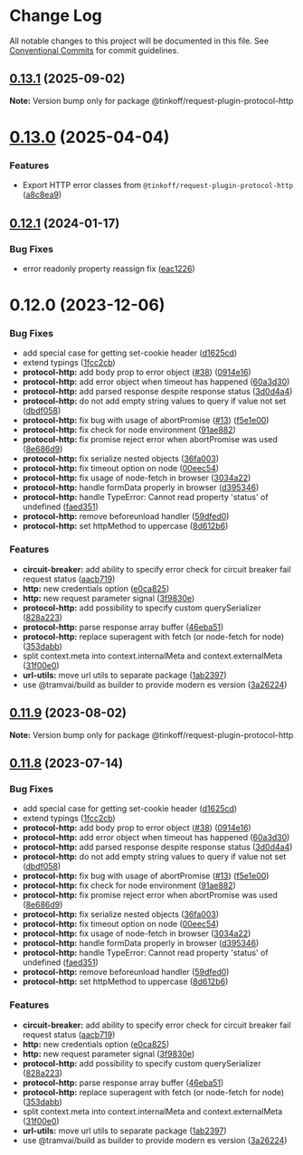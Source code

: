 # Change Log

All notable changes to this project will be documented in this file.
See [Conventional Commits](https://conventionalcommits.org) for commit guidelines.

## [0.13.1](https://github.com/Tinkoff/tinkoff-request/compare/@tinkoff/request-plugin-protocol-http@0.13.0...@tinkoff/request-plugin-protocol-http@0.13.1) (2025-09-02)

**Note:** Version bump only for package @tinkoff/request-plugin-protocol-http





# [0.13.0](https://github.com/Tinkoff/tinkoff-request/compare/@tinkoff/request-plugin-protocol-http@0.12.1...@tinkoff/request-plugin-protocol-http@0.13.0) (2025-04-04)


### Features

* Export HTTP error classes from `@tinkoff/request-plugin-protocol-http` ([a8c8ea9](https://github.com/Tinkoff/tinkoff-request/commit/a8c8ea9b7ef0e8f5dc025f2fcba55d58c3ea4719))





## [0.12.1](https://github.com/Tinkoff/tinkoff-request/compare/@tinkoff/request-plugin-protocol-http@0.12.0...@tinkoff/request-plugin-protocol-http@0.12.1) (2024-01-17)


### Bug Fixes

* error readonly property reassign fix ([eac1226](https://github.com/Tinkoff/tinkoff-request/commit/eac122692e11232c09d7d85600d8cc111c0e7dce))





# 0.12.0 (2023-12-06)


### Bug Fixes

* add special case for getting set-cookie header ([d1625cd](https://github.com/Tinkoff/tinkoff-request/commit/d1625cd8c39b761e609e2dcbdae00e8f2caef5e0))
* extend typings ([1fcc2cb](https://github.com/Tinkoff/tinkoff-request/commit/1fcc2cb32597b10d788de36303507e385042fc96))
* **protocol-http:** add body prop to error object ([#38](https://github.com/Tinkoff/tinkoff-request/issues/38)) ([0914e16](https://github.com/Tinkoff/tinkoff-request/commit/0914e1626a56b1c4b62dfee2e298f9ebc8c2ac26))
* **protocol-http:** add error object when timeout has happened ([60a3d30](https://github.com/Tinkoff/tinkoff-request/commit/60a3d3015105277da4c7869942d8ee133306e573))
* **protocol-http:** add parsed response despite response status ([3d0d4a4](https://github.com/Tinkoff/tinkoff-request/commit/3d0d4a487ca39072e855baea0a69fee87caa519f))
* **protocol-http:** do not add empty string values to query if value not set ([dbdf058](https://github.com/Tinkoff/tinkoff-request/commit/dbdf058ba3a8a283439a3d9c311f6d1f304c68d4))
* **protocol-http:** fix bug with usage of abortPromise ([#13](https://github.com/Tinkoff/tinkoff-request/issues/13)) ([f5e1e00](https://github.com/Tinkoff/tinkoff-request/commit/f5e1e0033b847f3761d0fbeebc3a37e84d418d56))
* **protocol-http:** fix check for node environment ([91ae882](https://github.com/Tinkoff/tinkoff-request/commit/91ae882236923ecf21718dd3d8e60c441a2f6fe9))
* **protocol-http:** fix promise reject error when abortPromise was used ([8e686d9](https://github.com/Tinkoff/tinkoff-request/commit/8e686d9f1ae6229213c171074b6a99e710c3be73))
* **protocol-http:** fix serialize nested objects ([36fa003](https://github.com/Tinkoff/tinkoff-request/commit/36fa00342e6096b3ab30bb1ba4fc44f9acebecdc))
* **protocol-http:** fix timeout option on node ([00eec54](https://github.com/Tinkoff/tinkoff-request/commit/00eec54ea28f48b4ed8eb65a0f3333df9343099e))
* **protocol-http:** fix usage of node-fetch in browser ([3034a22](https://github.com/Tinkoff/tinkoff-request/commit/3034a22e3bb154bf4f621d1921c009d83267644d))
* **protocol-http:** handle formData properly in browser ([d395346](https://github.com/Tinkoff/tinkoff-request/commit/d395346a5ab2ec49bbfcc9463631744a08c12ad9))
* **protocol-http:** handle TypeError: Cannot read property 'status' of undefined ([faed351](https://github.com/Tinkoff/tinkoff-request/commit/faed35179785b811f9860469ef381e5048f0e7d6))
* **protocol-http:** remove beforeunload handler ([59dfed0](https://github.com/Tinkoff/tinkoff-request/commit/59dfed06f2ff8ad5f02b4c2b25094f367de10906))
* **protocol-http:** set httpMethod to uppercase ([8d612b6](https://github.com/Tinkoff/tinkoff-request/commit/8d612b662063a91dc10e9bd3db22fd9f43534bec))


### Features

* **circuit-breaker:** add ability to specify error check for circuit breaker fail request status ([aacb719](https://github.com/Tinkoff/tinkoff-request/commit/aacb719ff17f76df51317698cf1c2e56c607b731))
* **http:** new credentials option ([e0ca825](https://github.com/Tinkoff/tinkoff-request/commit/e0ca825985d5a6d19fca320ac5daf0ac593fc745))
* **http:** new request parameter signal ([3f9830e](https://github.com/Tinkoff/tinkoff-request/commit/3f9830eabfe1a14511e3714a4cbb0f34a3a583bc))
* **protocol-http:** add possibility to specify custom querySerializer ([828a223](https://github.com/Tinkoff/tinkoff-request/commit/828a223af8eb2aaaa3e9c4780b507339728a044a))
* **protocol-http:** parse response array buffer ([46eba51](https://github.com/Tinkoff/tinkoff-request/commit/46eba5116217a3e209177a27d7be797a3048d625))
* **protocol-http:** replace superagent with fetch (or node-fetch for node) ([353dabb](https://github.com/Tinkoff/tinkoff-request/commit/353dabbffebe18060f62ff2527353137e4b63a8f))
* split context.meta into context.internalMeta and context.externalMeta ([31f00e0](https://github.com/Tinkoff/tinkoff-request/commit/31f00e0ae14767f213a67eb2df349c9f75adcfe7))
* **url-utils:** move url utils to separate package ([1ab2397](https://github.com/Tinkoff/tinkoff-request/commit/1ab239709142460ac5cdacfb93714ad5a0e7d277))
* use @tramvai/build as builder to provide modern es version ([3a26224](https://github.com/Tinkoff/tinkoff-request/commit/3a26224221d4fc073938cf32c2f147515620c28e))





## [0.11.9](https://github.com/Tinkoff/tinkoff-request/compare/@tinkoff/request-plugin-protocol-http@0.11.8...@tinkoff/request-plugin-protocol-http@0.11.9) (2023-08-02)

**Note:** Version bump only for package @tinkoff/request-plugin-protocol-http





## [0.11.8](https://github.com/Tinkoff/tinkoff-request/compare/@tinkoff/request-plugin-protocol-http@0.11.8...@tinkoff/request-plugin-protocol-http@0.11.8) (2023-07-14)


### Bug Fixes

* add special case for getting set-cookie header ([d1625cd](https://github.com/Tinkoff/tinkoff-request/commit/d1625cd8c39b761e609e2dcbdae00e8f2caef5e0))
* extend typings ([1fcc2cb](https://github.com/Tinkoff/tinkoff-request/commit/1fcc2cb32597b10d788de36303507e385042fc96))
* **protocol-http:** add body prop to error object ([#38](https://github.com/Tinkoff/tinkoff-request/issues/38)) ([0914e16](https://github.com/Tinkoff/tinkoff-request/commit/0914e1626a56b1c4b62dfee2e298f9ebc8c2ac26))
* **protocol-http:** add error object when timeout has happened ([60a3d30](https://github.com/Tinkoff/tinkoff-request/commit/60a3d3015105277da4c7869942d8ee133306e573))
* **protocol-http:** add parsed response despite response status ([3d0d4a4](https://github.com/Tinkoff/tinkoff-request/commit/3d0d4a487ca39072e855baea0a69fee87caa519f))
* **protocol-http:** do not add empty string values to query if value not set ([dbdf058](https://github.com/Tinkoff/tinkoff-request/commit/dbdf058ba3a8a283439a3d9c311f6d1f304c68d4))
* **protocol-http:** fix bug with usage of abortPromise ([#13](https://github.com/Tinkoff/tinkoff-request/issues/13)) ([f5e1e00](https://github.com/Tinkoff/tinkoff-request/commit/f5e1e0033b847f3761d0fbeebc3a37e84d418d56))
* **protocol-http:** fix check for node environment ([91ae882](https://github.com/Tinkoff/tinkoff-request/commit/91ae882236923ecf21718dd3d8e60c441a2f6fe9))
* **protocol-http:** fix promise reject error when abortPromise was used ([8e686d9](https://github.com/Tinkoff/tinkoff-request/commit/8e686d9f1ae6229213c171074b6a99e710c3be73))
* **protocol-http:** fix serialize nested objects ([36fa003](https://github.com/Tinkoff/tinkoff-request/commit/36fa00342e6096b3ab30bb1ba4fc44f9acebecdc))
* **protocol-http:** fix timeout option on node ([00eec54](https://github.com/Tinkoff/tinkoff-request/commit/00eec54ea28f48b4ed8eb65a0f3333df9343099e))
* **protocol-http:** fix usage of node-fetch in browser ([3034a22](https://github.com/Tinkoff/tinkoff-request/commit/3034a22e3bb154bf4f621d1921c009d83267644d))
* **protocol-http:** handle formData properly in browser ([d395346](https://github.com/Tinkoff/tinkoff-request/commit/d395346a5ab2ec49bbfcc9463631744a08c12ad9))
* **protocol-http:** handle TypeError: Cannot read property 'status' of undefined ([faed351](https://github.com/Tinkoff/tinkoff-request/commit/faed35179785b811f9860469ef381e5048f0e7d6))
* **protocol-http:** remove beforeunload handler ([59dfed0](https://github.com/Tinkoff/tinkoff-request/commit/59dfed06f2ff8ad5f02b4c2b25094f367de10906))
* **protocol-http:** set httpMethod to uppercase ([8d612b6](https://github.com/Tinkoff/tinkoff-request/commit/8d612b662063a91dc10e9bd3db22fd9f43534bec))


### Features

* **circuit-breaker:** add ability to specify error check for circuit breaker fail request status ([aacb719](https://github.com/Tinkoff/tinkoff-request/commit/aacb719ff17f76df51317698cf1c2e56c607b731))
* **http:** new credentials option ([e0ca825](https://github.com/Tinkoff/tinkoff-request/commit/e0ca825985d5a6d19fca320ac5daf0ac593fc745))
* **http:** new request parameter signal ([3f9830e](https://github.com/Tinkoff/tinkoff-request/commit/3f9830eabfe1a14511e3714a4cbb0f34a3a583bc))
* **protocol-http:** add possibility to specify custom querySerializer ([828a223](https://github.com/Tinkoff/tinkoff-request/commit/828a223af8eb2aaaa3e9c4780b507339728a044a))
* **protocol-http:** parse response array buffer ([46eba51](https://github.com/Tinkoff/tinkoff-request/commit/46eba5116217a3e209177a27d7be797a3048d625))
* **protocol-http:** replace superagent with fetch (or node-fetch for node) ([353dabb](https://github.com/Tinkoff/tinkoff-request/commit/353dabbffebe18060f62ff2527353137e4b63a8f))
* split context.meta into context.internalMeta and context.externalMeta ([31f00e0](https://github.com/Tinkoff/tinkoff-request/commit/31f00e0ae14767f213a67eb2df349c9f75adcfe7))
* **url-utils:** move url utils to separate package ([1ab2397](https://github.com/Tinkoff/tinkoff-request/commit/1ab239709142460ac5cdacfb93714ad5a0e7d277))
* use @tramvai/build as builder to provide modern es version ([3a26224](https://github.com/Tinkoff/tinkoff-request/commit/3a26224221d4fc073938cf32c2f147515620c28e))
